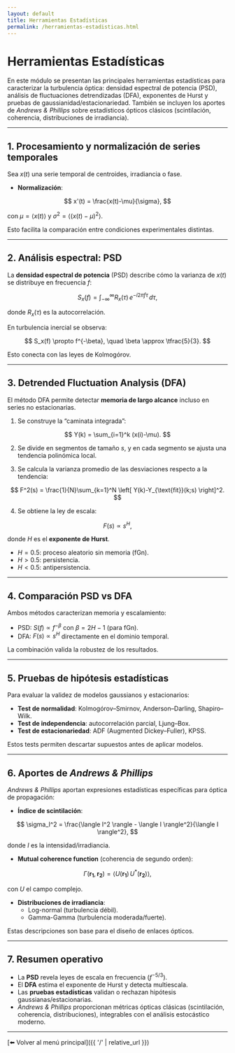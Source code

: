 ```yaml
---
layout: default
title: Herramientas Estadísticas
permalink: /herramientas-estadisticas.html
---
```


# Herramientas Estadísticas

En este módulo se presentan las principales herramientas estadísticas para caracterizar la turbulencia óptica: densidad espectral de potencia (PSD), análisis de fluctuaciones detrendizadas (DFA), exponentes de Hurst y pruebas de gaussianidad/estacionariedad. También se incluyen los aportes de *Andrews & Phillips* sobre estadísticos ópticos clásicos (scintilación, coherencia, distribuciones de irradiancia).

---

## 1. Procesamiento y normalización de series temporales

Sea $x(t)$ una serie temporal de centroides, irradiancia o fase.  
- **Normalización**:  

$$
x'(t) = \frac{x(t)-\mu}{\sigma},
$$

con $\mu=\langle x(t)\rangle$ y $\sigma^2=\langle (x(t)-\mu)^2\rangle$.  

Esto facilita la comparación entre condiciones experimentales distintas.

---

## 2. Análisis espectral: PSD

La **densidad espectral de potencia** (PSD) describe cómo la varianza de $x(t)$ se distribuye en frecuencia $f$:

$$
S_x(f) = \int_{-\infty}^{\infty} R_x(\tau)\, e^{-i2\pi f\tau}\, d\tau,
$$

donde $R_x(\tau)$ es la autocorrelación.  

En turbulencia inercial se observa:

$$
S_x(f) \propto f^{-\beta}, \quad \beta \approx \tfrac{5}{3}.
$$

Esto conecta con las leyes de Kolmogórov.

---

## 3. Detrended Fluctuation Analysis (DFA)

El método DFA permite detectar **memoria de largo alcance** incluso en series no estacionarias.

1. Se construye la “caminata integrada”:

$$
Y(k) = \sum_{i=1}^k (x(i)-\mu).
$$

2. Se divide en segmentos de tamaño $s$, y en cada segmento se ajusta una tendencia polinómica local.  

3. Se calcula la varianza promedio de las desviaciones respecto a la tendencia:

$$
F^2(s) = \frac{1}{N}\sum_{k=1}^N \left[ Y(k)-Y_{\text{fit}}(k;s) \right]^2.
$$

4. Se obtiene la ley de escala:

$$
F(s) \propto s^H,
$$

donde $H$ es el **exponente de Hurst**.

- $H=0.5$: proceso aleatorio sin memoria (fGn).  
- $H>0.5$: persistencia.  
- $H<0.5$: antipersistencia.

---

## 4. Comparación PSD vs DFA

Ambos métodos caracterizan memoria y escalamiento:

- PSD: $S(f)\propto f^{-\beta}$ con $\beta = 2H-1$ (para fGn).  
- DFA: $F(s)\propto s^H$ directamente en el dominio temporal.  

La combinación valida la robustez de los resultados.

---

## 5. Pruebas de hipótesis estadísticas

Para evaluar la validez de modelos gaussianos y estacionarios:

- **Test de normalidad**: Kolmogórov–Smirnov, Anderson–Darling, Shapiro–Wilk.  
- **Test de independencia**: autocorrelación parcial, Ljung–Box.  
- **Test de estacionariedad**: ADF (Augmented Dickey–Fuller), KPSS.

Estos tests permiten descartar supuestos antes de aplicar modelos.

---

## 6. Aportes de *Andrews & Phillips*

*Andrews & Phillips* aportan expresiones estadísticas específicas para óptica de propagación:

- **Índice de scintilación**:

$$
\sigma_I^2 = \frac{\langle I^2 \rangle - \langle I \rangle^2}{\langle I \rangle^2},
$$

donde $I$ es la intensidad/irradiancia.

- **Mutual coherence function** (coherencia de segundo orden):

$$
\Gamma(\mathbf{r_1},\mathbf{r_2}) = \langle U(\mathbf{r_1})\,U^*(\mathbf{r_2}) \rangle,
$$

con $U$ el campo complejo.

- **Distribuciones de irradiancia**:  
  - Log-normal (turbulencia débil).  
  - Gamma-Gamma (turbulencia moderada/fuerte).  

Estas descripciones son base para el diseño de enlaces ópticos.

---

## 7. Resumen operativo

- La **PSD** revela leyes de escala en frecuencia ($f^{-5/3}$).  
- El **DFA** estima el exponente de Hurst y detecta multiescala.  
- Las **pruebas estadísticas** validan o rechazan hipótesis gaussianas/estacionarias.  
- *Andrews & Phillips* proporcionan métricas ópticas clásicas (scintilación, coherencia, distribuciones), integrables con el análisis estocástico moderno.

---

[⬅️ Volver al menú principal]({{ '/' | relative_url }})
